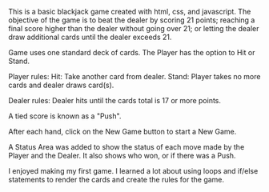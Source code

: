 This is a basic blackjack game created with html, css, and javascript. The objective of the game is to beat the dealer by scoring 21 points; reaching a final score higher than the dealer without going over 21; or letting the dealer draw additional cards until the dealer exceeds 21.

Game uses one standard deck of cards. The Player has the option to Hit or Stand.

Player rules:
Hit: Take another card from dealer.
Stand: Player takes no more cards and dealer draws card(s).

Dealer rules:
Dealer hits until the cards total is 17 or more points.

A tied score is known as a "Push".

After each hand, click on the New Game button to start a New Game.

A Status Area was added to show the status of each move made by the Player and the Dealer. It also shows who won, or if there was a Push.

I enjoyed making my first game. I learned a lot about using loops and if/else statements to render the cards and create the rules for the game.